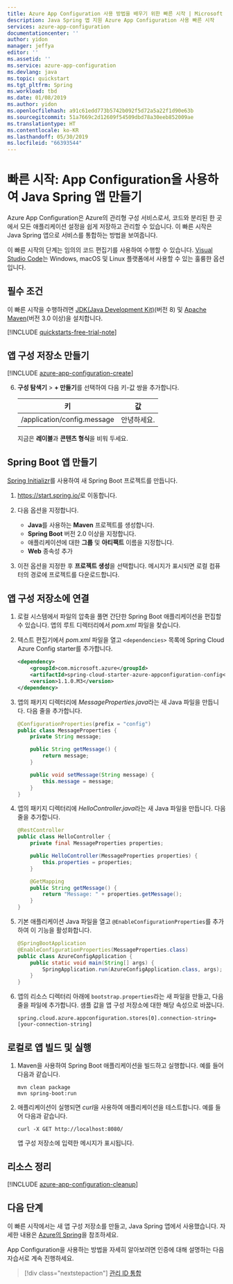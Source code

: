 ```yaml
---
title: Azure App Configuration 사용 방법을 배우기 위한 빠른 시작 | Microsoft Docs
description: Java Spring 앱 지원 Azure App Configuration 사용 빠른 시작
services: azure-app-configuration
documentationcenter: ''
author: yidon
manager: jeffya
editor: ''
ms.assetid: ''
ms.service: azure-app-configuration
ms.devlang: java
ms.topic: quickstart
ms.tgt_pltfrm: Spring
ms.workload: tbd
ms.date: 01/08/2019
ms.author: yidon
ms.openlocfilehash: a91c61edd773b5742b092f5d72a5a22f1d90e63b
ms.sourcegitcommit: 51a7669c2d12609f54509dbd78a30eeb852009ae
ms.translationtype: HT
ms.contentlocale: ko-KR
ms.lasthandoff: 05/30/2019
ms.locfileid: "66393544"
---
```

# <a name="quickstart-create-a-java-spring-app-with-app-configuration"></a>빠른 시작: App Configuration을 사용하여 Java Spring 앱 만들기

Azure App Configuration은 Azure의 관리형 구성 서비스로서, 코드와 분리된 한 곳에서 모든 애플리케이션 설정을 쉽게 저장하고 관리할 수 있습니다. 이 빠른 시작은 Java Spring 앱으로 서비스를 통합하는 방법을 보여줍니다.

이 빠른 시작의 단계는 임의의 코드 편집기를 사용하여 수행할 수 있습니다. [Visual Studio Code](https://code.visualstudio.com/)는 Windows, macOS 및 Linux 플랫폼에서 사용할 수 있는 훌륭한 옵션입니다.

## <a name="prerequisites"></a>필수 조건

이 빠른 시작을 수행하려면 [JDK(Java Development Kit)](https://docs.microsoft.com/java/azure/jdk)(버전 8) 및 [Apache Maven](https://maven.apache.org/)(버전 3.0 이상)을 설치합니다.

[!INCLUDE [quickstarts-free-trial-note](../../includes/quickstarts-free-trial-note.md)]

## <a name="create-an-app-configuration-store"></a>앱 구성 저장소 만들기

[!INCLUDE [azure-app-configuration-create](../../includes/azure-app-configuration-create.md)]

6. **구성 탐색기** >  **+ 만들기**를 선택하여 다음 키-값 쌍을 추가합니다.

    | 키 | 값 |
    |---|---|
    | /application/config.message | 안녕하세요. |

    지금은 **레이블**과 **콘텐츠 형식**을 비워 두세요.

## <a name="create-a-spring-boot-app"></a>Spring Boot 앱 만들기

[Spring Initializr](https://start.spring.io/)를 사용하여 새 Spring Boot 프로젝트를 만듭니다.

1. <https://start.spring.io/>로 이동합니다.

2. 다음 옵션을 지정합니다.

   * **Java**를 사용하는 **Maven** 프로젝트를 생성합니다.
   * **Spring Boot** 버전 2.0 이상을 지정합니다.
   * 애플리케이션에 대한 **그룹** 및 **아티팩트** 이름을 지정합니다.
   * **Web** 종속성 추가

3. 이전 옵션을 지정한 후 **프로젝트 생성**을 선택합니다. 메시지가 표시되면 로컬 컴퓨터의 경로에 프로젝트를 다운로드합니다.

## <a name="connect-to-an-app-configuration-store"></a>앱 구성 저장소에 연결

1. 로컬 시스템에서 파일의 압축을 풀면 간단한 Spring Boot 애플리케이션을 편집할 수 있습니다. 앱의 루트 디렉터리에서 *pom.xml* 파일을 찾습니다.

2. 텍스트 편집기에서 *pom.xml* 파일을 열고 `<dependencies>` 목록에 Spring Cloud Azure Config starter를 추가합니다.

    ```xml
    <dependency>
        <groupId>com.microsoft.azure</groupId>
        <artifactId>spring-cloud-starter-azure-appconfiguration-config</artifactId>
        <version>1.1.0.M3</version>
    </dependency>
    ```

3. 앱의 패키지 디렉터리에 *MessageProperties.java*라는 새 Java 파일을 만듭니다. 다음 줄을 추가합니다.

    ```java
    @ConfigurationProperties(prefix = "config")
    public class MessageProperties {
        private String message;

        public String getMessage() {
            return message;
        }

        public void setMessage(String message) {
            this.message = message;
        }
    }
    ```

4. 앱의 패키지 디렉터리에 *HelloController.java*라는 새 Java 파일을 만듭니다. 다음 줄을 추가합니다.

    ```java
    @RestController
    public class HelloController {
        private final MessageProperties properties;

        public HelloController(MessageProperties properties) {
            this.properties = properties;
        }

        @GetMapping
        public String getMessage() {
            return "Message: " + properties.getMessage();
        }
    }
    ```

5. 기본 애플리케이션 Java 파일을 열고 `@EnableConfigurationProperties`를 추가하여 이 기능을 활성화합니다.

    ```java
    @SpringBootApplication
    @EnableConfigurationProperties(MessageProperties.class)
    public class AzureConfigApplication {
        public static void main(String[] args) {
            SpringApplication.run(AzureConfigApplication.class, args);
        }
    }
    ```

6. 앱의 리소스 디렉터리 아래에 `bootstrap.properties`라는 새 파일을 만들고, 다음 줄을 파일에 추가합니다. 샘플 값을 앱 구성 저장소에 대한 해당 속성으로 바꿉니다.

    ```properties
    spring.cloud.azure.appconfiguration.stores[0].connection-string=[your-connection-string]
    ```

## <a name="build-and-run-the-app-locally"></a>로컬로 앱 빌드 및 실행

1. Maven을 사용하여 Spring Boot 애플리케이션을 빌드하고 실행합니다. 예를 들어 다음과 같습니다.

    ```shell
    mvn clean package
    mvn spring-boot:run
    ```
2. 애플리케이션이 실행되면 *curl*을 사용하여 애플리케이션을 테스트합니다. 예를 들어 다음과 같습니다.

      ```shell
      curl -X GET http://localhost:8080/
      ```
    앱 구성 저장소에 입력한 메시지가 표시됩니다.

## <a name="clean-up-resources"></a>리소스 정리

[!INCLUDE [azure-app-configuration-cleanup](../../includes/azure-app-configuration-cleanup.md)]

## <a name="next-steps"></a>다음 단계

이 빠른 시작에서는 새 앱 구성 저장소를 만들고, Java Spring 앱에서 사용했습니다. 자세한 내용은 [Azure의 Spring](https://docs.microsoft.com/java/azure/spring-framework/)을 참조하세요.

App Configuration을 사용하는 방법을 자세히 알아보려면 인증에 대해 설명하는 다음 자습서로 계속 진행하세요.

> [!div class="nextstepaction"]
> [관리 ID 통합](./howto-integrate-azure-managed-service-identity.md)

